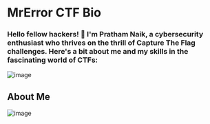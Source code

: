 # MrError CTF Bio

### Hello fellow hackers! 👋 I'm Pratham Naik, a cybersecurity enthusiast who thrives on the thrill of Capture The Flag challenges. Here's a bit about me and my skills in the fascinating world of CTFs:

![image](https://github.com/0MrError0/0MrError0/assets/102399357/9bb6f1ab-b638-4698-bd00-e126bbcd9e82)


## About Me

![image](https://github.com/0MrError0/0MrError0/assets/102399357/e72860b5-7eb9-4345-9bba-75171c3eb4e2)

